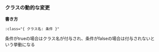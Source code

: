 ### クラスの動的な変更

**書き方**
```
:class="{ クラス名: 条件 }"
```

条件がtrueの場合はクラス名が付与され、条件がfalseの場合は付与されないという挙動になる
